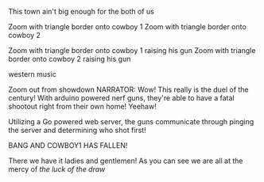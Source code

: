 
This town ain't big enough for the both of us

Zoom with triangle border onto cowboy 1
Zoom with triangle border onto cowboy 2

Zoom with triangle border onto cowboy 1 raising his gun
Zoom with triangle border onto cowboy 2 raising his gun

western music


Zoom out from showdown
NARRATOR: Wow! This really is the duel of the century! With arduino powered nerf guns, they're able to have a fatal shootout right from their own home! Yeehaw!

Utilizing a Go powered web server, the guns communicate through pinging the server and determining who shot first!

BANG
AND COWBOY1 HAS FALLEN!

There we have it ladies and gentlemen!
As you can see we are all at the mercy of _the luck of the draw_

